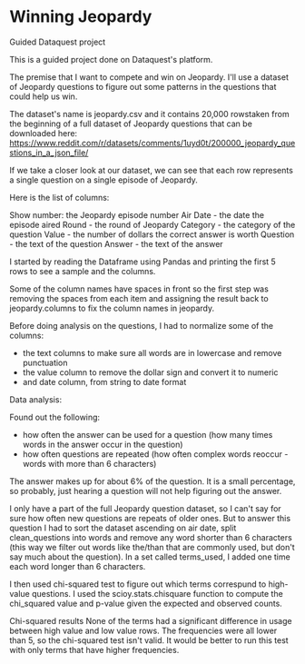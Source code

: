 # Winning Jeopardy
 Guided Dataquest project

This is a guided project done on Dataquest's platform.

The premise that I want to compete and win on Jeopardy. I'll use a dataset of Jeopardy questions to figure out some patterns in the questions that could help us win.

The dataset's name is jeopardy.csv and it contains 20,000 rowstaken from the beginning of a full dataset of Jeopardy questions that can be downloaded here: https://www.reddit.com/r/datasets/comments/1uyd0t/200000_jeopardy_questions_in_a_json_file/

If we take a closer look at our dataset, we can see that each row represents a single question on a single episode of Jeopardy.

Here is the list of columns:

Show number: the Jeopardy episode number
Air Date - the date the episode aired
Round - the round of Jeopardy
Category - the category of the question
Value - the number of dollars the correct answer is worth
Question - the text of the question
Answer - the text of the answer

I started by reading the Dataframe using Pandas and printing the first 5 rows to see a sample and the columns.

Some of the column names have spaces in front so the first step was removing the spaces from each item and assigning the result back to jeopardy.columns to fix the column names in jeopardy.

Before doing analysis on the questions, I had to normalize some of the columns:
- the text columns to make sure all words are in lowercase and remove punctuation
-  the value column to remove the dollar sign and convert it to numeric 
-  and date column, from string to date format

Data analysis:

Found out the following:
- how often the answer can be used for a question
(how many times words in the answer occur in the question)
- how often questions are repeated 
(how often complex words reoccur - words with more than 6 characters)

The answer makes up for about 6% of the question. It is a small percentage, so probably, just hearing a question will not help figuring out the answer.

I only have a part of the full Jeopardy question dataset, so I can't say for sure how often new questions are repeats of older ones. 
But to answer this question I had to sort the dataset ascending on air date, split clean_questions into words and remove any word shorter than 6 characters (this way we filter out words like the/than that are commonly used, but don't say much about the question). In a set called terms_used, I added one time each word longer than 6 characters.

I then used chi-squared test to figure out which terms correspund to high-value questions.
I used the scioy.stats.chisquare function to compute the chi_squared value and p-value given the expected and observed counts.

Chi-squared results
None of the terms had a significant difference in usage between high value and low value rows. The frequencies were all lower than 5, so the chi-squared test isn't valid. It would be better to run this test with only terms that have higher frequencies.
